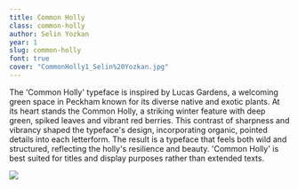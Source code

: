 ```yaml
---
title: Common Holly
class: common-holly
author: Selin Yozkan
year: 1
slug: common-holly
font: true
cover: "CommonHolly1_Selin%20Yozkan.jpg"
---
```


The 'Common Holly' typeface is inspired by Lucas Gardens, a welcoming green space in Peckham known for its diverse native and exotic plants. At its heart stands the Common Holly, a striking winter feature with deep green, spiked leaves and vibrant red berries. This contrast of sharpness and vibrancy shaped the typeface's design, incorporating organic, pointed details into each letterform. The result is a typeface that feels both wild and structured, reflecting the holly's resilience and beauty. 'Common Holly' is best suited for titles and display purposes rather than extended texts.

![](/images/CommonHolly1_Selin%20Yozkan.jpg)
